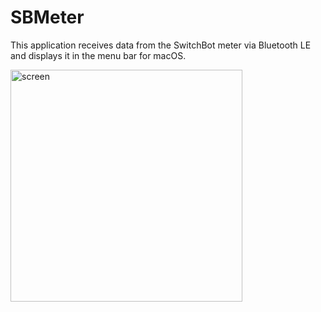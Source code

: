 # SBMeter
This application receives data from the SwitchBot meter via Bluetooth LE and displays it in the menu bar for macOS.

<img width="371" alt="screen" src="https://user-images.githubusercontent.com/33768/105180232-a0118e00-5b6d-11eb-87ed-694e11ee9668.png">
